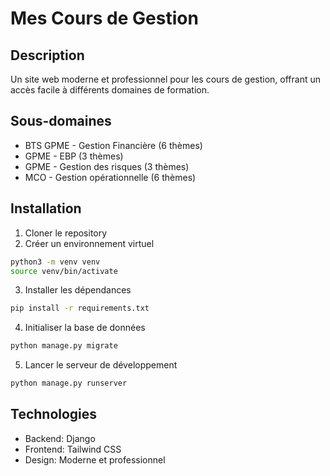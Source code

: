 # Mes Cours de Gestion

## Description
Un site web moderne et professionnel pour les cours de gestion, offrant un accès facile à différents domaines de formation.

## Sous-domaines
- BTS GPME - Gestion Financière (6 thèmes)
- GPME - EBP (3 thèmes)
- GPME - Gestion des risques (3 thèmes)
- MCO - Gestion opérationnelle (6 thèmes)

## Installation

1. Cloner le repository
2. Créer un environnement virtuel
```bash
python3 -m venv venv
source venv/bin/activate
```

3. Installer les dépendances
```bash
pip install -r requirements.txt
```

4. Initialiser la base de données
```bash
python manage.py migrate
```

5. Lancer le serveur de développement
```bash
python manage.py runserver
```

## Technologies
- Backend: Django
- Frontend: Tailwind CSS
- Design: Moderne et professionnel
